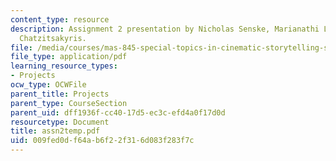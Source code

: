 ```yaml
---
content_type: resource
description: Assignment 2 presentation by Nicholas Senske, Marianathi Liapi and Panagiotis
  Chatzitsakyris.
file: /media/courses/mas-845-special-topics-in-cinematic-storytelling-spring-2004/009fed0df64ab6f22f316d083f283f7c_assn2temp.pdf
file_type: application/pdf
learning_resource_types:
- Projects
ocw_type: OCWFile
parent_title: Projects
parent_type: CourseSection
parent_uid: dff1936f-cc40-17d5-ec3c-efd4a0f17d0d
resourcetype: Document
title: assn2temp.pdf
uid: 009fed0d-f64a-b6f2-2f31-6d083f283f7c
---
```

